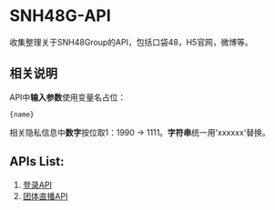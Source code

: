 # SNH48G-API
收集整理关于SNH48Group的API，包括口袋48，H5官网，微博等。

## 相关说明

API中**输入参数**使用变量名占位：
```
{name}
```

相关隐私信息中**数字**按位取1：1990 -> 1111。**字符串**统一用'xxxxxx'替换。

## APIs List:

1. [登录API](https://github.com/theprimone/SNH48G-API/blob/master/pocket48/login.md)
2. [团体直播API](https://github.com/theprimone/SNH48G-API/blob/master/pocket48/group-live.md)
